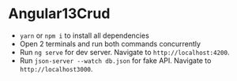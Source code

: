 # Angular13Crud

- `yarn` or `npm i` to install all dependencies
- Open 2 terminals and run both commands concurrently
- Run `ng serve` for dev server. Navigate to `http://localhost:4200`.
- Run `json-server --watch db.json` for fake API. Navigate to `http://localhost3000`.

